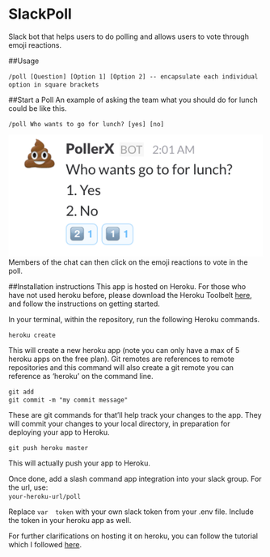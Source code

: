 # SlackPoll
Slack bot that helps users to do polling and allows users to vote through emoji reactions.

##Usage
```
/poll [Question] [Option 1] [Option 2] -- encapsulate each individual option in square brackets
```

##Start a Poll
An example of asking the team what you should do for lunch could be like this.  
```
/poll Who wants to go for lunch? [yes] [no]
```  
![Alt text](https://github.com/Peh-QinCheng/SlackPoll/blob/master/screenshots/example.png)  
Members of the chat can then click on the emoji reactions to vote in the poll.

##Installation instructions
This app is hosted on Heroku. For those who have not used heroku before, please download the Heroku Toolbelt [here](https://toolbelt.heroku.com/), and follow the instructions on getting started.  

In your terminal, within the repository, run the following Heroku commands.  

```
heroku create
```

This will create a new heroku app (note you can only have a max of 5 heroku apps on the free plan). Git remotes are references to remote repositories and this command will also create a git remote you can reference as ‘heroku’ on the command line.

```
git add  
git commit -m "my commit message"
```
These are git commands for that’ll help track your changes to the app. They will commit your changes to your local directory, in preparation for deploying your app to Heroku.

```
git push heroku master
```  

This will actually push your app to Heroku.  

Once done, add a slash command app integration into your slack group. For the url, use:  
`your-heroku-url/poll`

Replace `var  token` with your own slack token from your .env file.
Include the token in your heroku app as well.

For further clarifications on hosting it on heroku, you can follow the tutorial which I followed [here](http://blog.npmjs.org/post/128237577345/how-to-build-a-slackbot-deploy-an-app-to-heroku).

